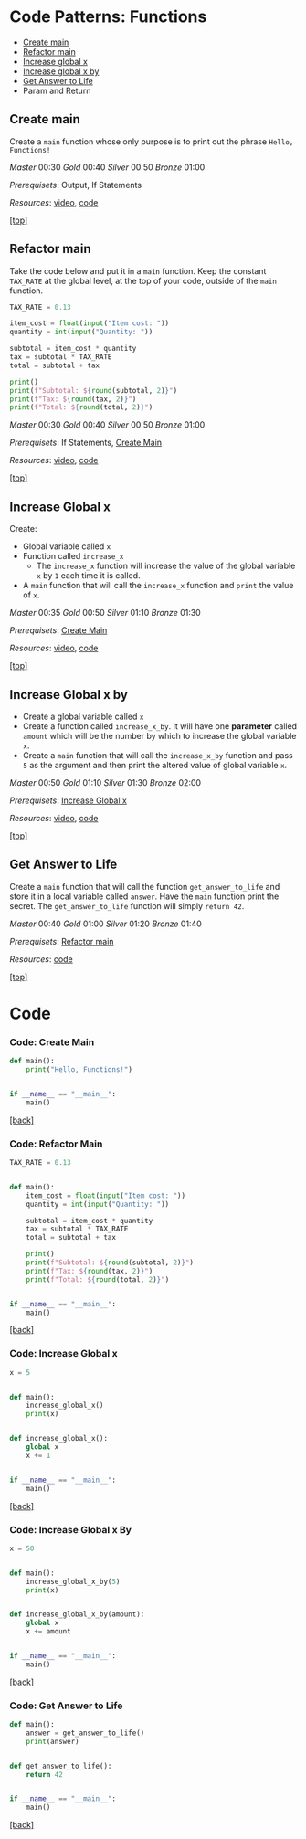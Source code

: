# Code Patterns: Functions
- [Create main](#create-main)
- [Refactor main](#refactor-main)
- [Increase global x](#increase-global-x)
- [Increase global x by](#increase-global-x-by)
- [Get Answer to Life](#get-answer-to-life)
- Param and Return

## Create main
Create a `main` function whose only purpose is to print out the phrase `Hello, Functions!`

*Master*  00:30
*Gold*    00:40
*Silver*  00:50
*Bronze*  01:00

*Prerequisets*:
Output,
If Statements

*Resources*: [video](https://youtu.be/hx3W2aiv14c), [code](#code-create-main)

[[top]](#)

## Refactor main
Take the code below and put it in a `main` function. Keep the constant `TAX_RATE` at the global level, at the top of your code, outside of the `main` function.

```python
TAX_RATE = 0.13 

item_cost = float(input("Item cost: "))
quantity = int(input("Quantity: "))

subtotal = item_cost * quantity
tax = subtotal * TAX_RATE
total = subtotal + tax

print()
print(f"Subtotal: ${round(subtotal, 2)}")
print(f"Tax: ${round(tax, 2)}")
print(f"Total: ${round(total, 2)}")
```

*Master*  00:30
*Gold*    00:40
*Silver*  00:50
*Bronze*  01:00

*Prerequisets*:
If Statements,
[Create Main](#create-main)

*Resources*: [video](https://youtu.be/ISSPKc1YMFw), [code](#code-refactor-main)

[[top]](#)

## Increase Global x
Create:
- Global variable called `x`
- Function called `increase_x`
    - The `increase_x` function will increase the value of the global variable `x` by `1` each time it is called.
- A `main` function that will call the `increase_x` function and `print` the value of `x`.

*Master*  00:35
*Gold*    00:50
*Silver*  01:10
*Bronze*  01:30

*Prerequisets*:
[Create Main](#create-main)

*Resources*: [video](https://youtu.be/rHf7JbtLJVk), [code](#code-increase-global-x)

[[top]](#)


## Increase Global x by
- Create a global variable called `x`
- Create a function called `increase_x_by`. It will have one **parameter** called `amount` which will be the number by which to increase the global variable `x`.
- Create a `main` function that will call the `increase_x_by` function and pass `5` as the argument and then print the altered value of global variable `x`.

*Master*  00:50
*Gold*    01:10
*Silver*  01:30
*Bronze*  02:00

*Prerequisets*:
[Increase Global x](#increase-global-x)

*Resources*: [video](https://youtu.be/BJTKpFjSoNk), [code](#code-increase-global-x-by)

[[top]](#)

## Get Answer to Life
Create a `main` function that will call the function `get_answer_to_life` and store it in a local variable called `answer`. Have the `main` function print the secret. The `get_answer_to_life` function will simply `return 42`.

*Master*  00:40
*Gold*    01:00
*Silver*  01:20
*Bronze*  01:40

*Prerequisets*:
[Refactor main](#refactor-main)

*Resources*: [code](#code-get-answer-to-life)

[[top]](#)


# Code
### Code: Create Main
```python
def main():
    print("Hello, Functions!")


if __name__ == "__main__":
    main()
```
[[back]](#create-main)


### Code: Refactor Main
```python
TAX_RATE = 0.13 


def main():
    item_cost = float(input("Item cost: "))
    quantity = int(input("Quantity: "))

    subtotal = item_cost * quantity
    tax = subtotal * TAX_RATE
    total = subtotal + tax

    print()
    print(f"Subtotal: ${round(subtotal, 2)}")
    print(f"Tax: ${round(tax, 2)}")
    print(f"Total: ${round(total, 2)}")


if __name__ == "__main__":
    main()
```
[[back]](#refactor-main)


### Code: Increase Global x
```python
x = 5


def main():
    increase_global_x()
    print(x)


def increase_global_x():
    global x
    x += 1


if __name__ == "__main__":
    main()
```
[[back]](#increase-global-x)


### Code: Increase Global x By
```python
x = 50


def main():
    increase_global_x_by(5)
    print(x)


def increase_global_x_by(amount):
    global x
    x += amount


if __name__ == "__main__":
    main()
```
[[back]](#increase-global-x-by)


### Code: Get Answer to Life
```python
def main():
    answer = get_answer_to_life()
    print(answer)


def get_answer_to_life():
    return 42


if __name__ == "__main__":
    main()
```
[[back]](#get-answer-to-life)
